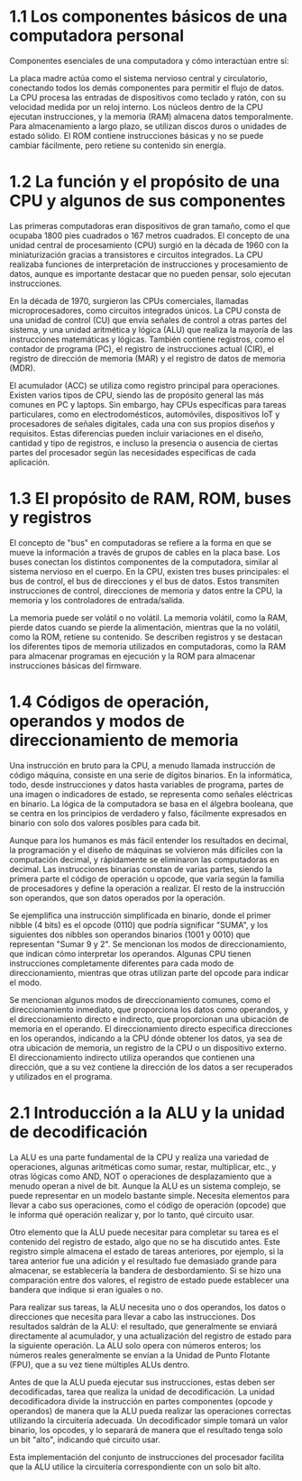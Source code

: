 # 1.1 Los componentes básicos de una computadora personal

Componentes esenciales de una computadora y cómo interactúan entre sí:

La placa madre actúa como el sistema nervioso central y circulatorio, conectando todos los demás componentes para permitir el flujo de datos. La CPU procesa las entradas de dispositivos como teclado y ratón, con su velocidad medida por un reloj interno. Los núcleos dentro de la CPU ejecutan instrucciones, y la memoria (RAM) almacena datos temporalmente. Para almacenamiento a largo plazo, se utilizan discos duros o unidades de estado sólido. El ROM contiene instrucciones básicas y no se puede cambiar fácilmente, pero retiene su contenido sin energía.

# 1.2 La función y el propósito de una CPU y algunos de sus componentes

Las primeras computadoras eran dispositivos de gran tamaño, como el que ocupaba 1800 pies cuadrados o 167 metros cuadrados. El concepto de una unidad central de procesamiento (CPU) surgió en la década de 1960 con la miniaturización gracias a transistores e circuitos integrados. La CPU realizaba funciones de interpretación de instrucciones y procesamiento de datos, aunque es importante destacar que no pueden pensar, solo ejecutan instrucciones.

En la década de 1970, surgieron las CPUs comerciales, llamadas microprocesadores, como circuitos integrados únicos. La CPU consta de una unidad de control (CU) que envía señales de control a otras partes del sistema, y una unidad aritmética y lógica (ALU) que realiza la mayoría de las instrucciones matemáticas y lógicas. También contiene registros, como el contador de programa (PC), el registro de instrucciones actual (CIR), el registro de dirección de memoria (MAR) y el registro de datos de memoria (MDR).

El acumulador (ACC) se utiliza como registro principal para operaciones. Existen varios tipos de CPU, siendo las de propósito general las más comunes en PC y laptops. Sin embargo, hay CPUs específicas para tareas particulares, como en electrodomésticos, automóviles, dispositivos IoT y procesadores de señales digitales, cada una con sus propios diseños y requisitos. Estas diferencias pueden incluir variaciones en el diseño, cantidad y tipo de registros, e incluso la presencia o ausencia de ciertas partes del procesador según las necesidades específicas de cada aplicación.

# 1.3 El propósito de RAM, ROM, buses y registros

El concepto de "bus" en computadoras se refiere a la forma en que se mueve la información a través de grupos de cables en la placa base. Los buses conectan los distintos componentes de la computadora, similar al sistema nervioso en el cuerpo. En la CPU, existen tres buses principales: el bus de control, el bus de direcciones y el bus de datos. Estos transmiten instrucciones de control, direcciones de memoria y datos entre la CPU, la memoria y los controladores de entrada/salida.

La memoria puede ser volátil o no volátil. La memoria volátil, como la RAM, pierde datos cuando se pierde la alimentación, mientras que la no volátil, como la ROM, retiene su contenido. Se describen registros y se destacan los diferentes tipos de memoria utilizados en computadoras, como la RAM para almacenar programas en ejecución y la ROM para almacenar instrucciones básicas del firmware.

# 1.4 Códigos de operación, operandos y modos de direccionamiento de memoria

Una instrucción en bruto para la CPU, a menudo llamada instrucción de código máquina, consiste en una serie de dígitos binarios. En la informática, todo, desde instrucciones y datos hasta variables de programa, partes de una imagen o indicadores de estado, se representa como señales eléctricas en binario. La lógica de la computadora se basa en el álgebra booleana, que se centra en los principios de verdadero y falso, fácilmente expresados en binario con solo dos valores posibles para cada bit.

Aunque para los humanos es más fácil entender los resultados en decimal, la programación y el diseño de máquinas se volvieron más difíciles con la computación decimal, y rápidamente se eliminaron las computadoras en decimal. Las instrucciones binarias constan de varias partes, siendo la primera parte el código de operación u opcode, que varía según la familia de procesadores y define la operación a realizar. El resto de la instrucción son operandos, que son datos operados por la operación.

Se ejemplifica una instrucción simplificada en binario, donde el primer nibble (4 bits) es el opcode (0110) que podría significar "SUMA", y los siguientes dos nibbles son operandos binarios (1001 y 0010) que representan "Sumar 9 y 2". Se mencionan los modos de direccionamiento, que indican cómo interpretar los operandos. Algunas CPU tienen instrucciones completamente diferentes para cada modo de direccionamiento, mientras que otras utilizan parte del opcode para indicar el modo.

Se mencionan algunos modos de direccionamiento comunes, como el direccionamiento inmediato, que proporciona los datos como operandos, y el direccionamiento directo e indirecto, que proporcionan una ubicación de memoria en el operando. El direccionamiento directo especifica direcciones en los operandos, indicando a la CPU dónde obtener los datos, ya sea de otra ubicación de memoria, un registro de la CPU o un dispositivo externo. El direccionamiento indirecto utiliza operandos que contienen una dirección, que a su vez contiene la dirección de los datos a ser recuperados y utilizados en el programa.

# 2.1 Introducción a la ALU y la unidad de decodificación

La ALU es una parte fundamental de la CPU y realiza una variedad de operaciones, algunas aritméticas como sumar, restar, multiplicar, etc., y otras lógicas como AND, NOT o operaciones de desplazamiento que a menudo operan a nivel de bit. Aunque la ALU es un sistema complejo, se puede representar en un modelo bastante simple. Necesita elementos para llevar a cabo sus operaciones, como el código de operación (opcode) que le informa qué operación realizar y, por lo tanto, qué circuito usar.

Otro elemento que la ALU puede necesitar para completar su tarea es el contenido del registro de estado, algo que no se ha discutido antes. Este registro simple almacena el estado de tareas anteriores, por ejemplo, si la tarea anterior fue una adición y el resultado fue demasiado grande para almacenar, se establecería la bandera de desbordamiento. Si se hizo una comparación entre dos valores, el registro de estado puede establecer una bandera que indique si eran iguales o no.

Para realizar sus tareas, la ALU necesita uno o dos operandos, los datos o direcciones que necesita para llevar a cabo las instrucciones. Dos resultados saldrán de la ALU: el resultado, que generalmente se enviará directamente al acumulador, y una actualización del registro de estado para la siguiente operación. La ALU solo opera con números enteros; los números reales generalmente se envían a la Unidad de Punto Flotante (FPU), que a su vez tiene múltiples ALUs dentro.

Antes de que la ALU pueda ejecutar sus instrucciones, estas deben ser decodificadas, tarea que realiza la unidad de decodificación. La unidad decodificadora divide la instrucción en partes componentes (opcode y operandos) de manera que la ALU pueda realizar las operaciones correctas utilizando la circuitería adecuada. Un decodificador simple tomará un valor binario, los opcodes, y lo separará de manera que el resultado tenga solo un bit "alto", indicando qué circuito usar.

Esta implementación del conjunto de instrucciones del procesador facilita que la ALU utilice la circuitería correspondiente con un solo bit alto.

